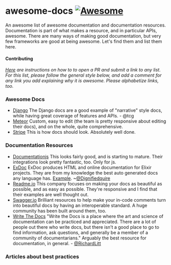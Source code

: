 # awesome-docs [![Awesome](https://cdn.rawgit.com/sindresorhus/awesome/d7305f38d29fed78fa85652e3a63e154dd8e8829/media/badge.svg)](https://github.com/sindresorhus/awesome)

An awesome list of awesome documentation and documentation resources. Documentation is part of what makes a resource, and in particular APIs, awesome. There are many ways of making good documentation, but very few frameworks are good at being awesome. Let's find them and list them here. 

#### Contributing

_[Here](https://github.com/sindresorhus/awesome/blob/master/contributing.md) are instructions on how to to open a PR and submit a link to any list. For this list, please follow the general style below, and add a comment for any link you add explaining why it is awesome. Please alphabetize links, too._

### Awesome Docs

 * [Django](https://docs.djangoproject.com) The Django docs are a good example of "narrative" style docs, while having great coverage of features and APIs. - @tcg
 * [Meteor](http://docs.meteor.com/#/basic/) Custom, easy to edit (the team is pretty responsive about editing their docs), and on the whole, quite comprehensive.
 * [Stripe](https://stripe.com/docs/api) This is how docs should look. Absolutely well done.

### Documentation Resources

 * [Documentationjs](https://github.com/documentationjs/documentation) This looks fairly good, and is starting to mature. Their integrations look pretty fantastic, too. Only for js.
 * [ExDoc](https://github.com/elixir-lang/ex_doc) ExDoc produces HTML and online documentation for Elixir projects. They are from my knowledge the best auto generated docs any language has. [Example](http://elixir-lang.org/docs/master/elixir/Kernel.html). ~[@Dignifiedquire](https://github.com/Dignifiedquire)
 * [Readme.io](https://readme.io/) This company focuses on making your docs as beautiful as possible, and as easy as possible. They're responsive and I find that their examples are well thought out.
 * [Swagger.io](http://swagger.io/) Brilliant resources to help make your in-code comments turn into beautiful docs by having an interoperable standard. A huge community has been built around them, too.
 * [Write The Docs](http://docs.writethedocs.org/#) "Write the Docs is a place where the art and science of documentation can be practiced and appreciated. There are a lot of people out there who write docs, but there isn’t a good place to go to find information, ask questions, and generally be a member of a community of documentarians." Arguably the best resource for documentation, in general. - [@RichardLitt](https://github.com/RichardLitt)

### Articles about best practices
